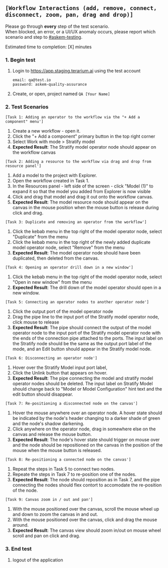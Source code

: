 ## `[Workflow Interactions (add, remove, connect, disconnect, zoom, pan, drag and drop)]`
Please go through __every__ step of the test scenario.\
When blocked, an error, or a UI/UX anomaly occurs, please report which scenario and step to [\#askem-testing](https://unchartedsoftware.slack.com/archives/C06FGLXB2CE).

Estimated time to completion: [X] minutes

### 1. Begin test 
1. Login to https://app.staging.terarium.ai using the test account
    ```
    email: qa@test.io
    password: askem-quality-assurance
    ```
2. Create, or open, project named `QA [Your Name]`

### 2. Test Scenarios

`[Task 1: Adding an operator to the workflow via the "+ Add a component" menu']`
1. Create a new workflow - open it.
2. Click the "+ Add a component" primary button in the top right corner
3. Select Work with mode > Stratify model
4. __Expected Result__: The Stratify model operator node should appear on the workflow canvas

`[Task 2: Adding a resource to the workflow via drag and drop from resource panel']`
1. Add a model to the project with Explorer.
2. Open the workflow created in Task 1.
3. In the Resources panel - left side of the screen - click "Model (1)" to expand it so that the model you added from Explorer is now visible
3. Click and drag that model and drag it out onto the workflow canvas.
4. __Expected Result__: The model resource node should appear on the canvas in the mouse position when the mouse button is release during click and drag.

`[Task 3: Duplicate and removing an operator from the workflow']`
1. Click the kebab menu in the top right of the model operator node, select "Duplicate" from the menu
2. Click the kebab menu in the top right of the newly added duplicate model operator node, select "Remove" from the menu
3. __Expected Result__: The model operator node should have been duplicated, then deleted from the canvas.

`[Task 4: Opening an operator drill down in a new window']`
1. Click the kebab menu in the top right of the model operator node, select "Open in new window" from the menu
2. __Expected Result__: The drill down of the model operator should open in a new window.

`[Task 5: Connecting an operator nodes to another operator node']`
1. Click the output port of the model operator node
2. Drag the pipe line to the input port of the Stratify model operator node, click mouse to release
3. __Expected Result__: The pipe should connect the output of the model operator node to the input port of the Stratify model operator node with the ends of the connection pipe attached to the ports. The input label on the Stratify node should be the same as the output port label of the mode, and an Edit button should appear in the Stratify model node.

`[Task 6: Disconnecting an operator node']`
1. Hover over the Stratify Model input port label, 
2. Click the Unlink button that appears on hover.
3. __Expected Result__: The pipe connecting the model and stratify model operator nodes should be deleted. The input label on Stratify Model should change back to "Model or Model Configuration" hint text and the edit button should disappear.

`[Task 7: Re-positioning a disconnected node on the canvas']`
1. Hover the mouse anywhere over an operator node. A hover state should be indicated by the node's header changing to a darker shade of green and the node's shadow darkening.
2. Click anywhere on the operator node, drag in somewhere else on the canvas and release the mouse button.
3. __Expected Result__: The node's hover state should trigger on mouse over and the node should be repositioned on the canvas in the position of the mouse when the mouse button is released.

`[Task 8: Re-positioning a connected node on the canvas']`
1. Repeat the steps in Task 5 to connect two nodes.
2. Repeate the steps in Task 7 to re-position one of the nodes.
3. __Expected Result__: The node should reposition as in Task 7, and the pipe connecting the nodes should flex contort to accomodate the re-position of the node.

`[Task 9: Canvas zoom in / out and pan']`
1. With the mouse positioned over the canvas, scroll the mouse wheel up and down to zoom the canvas in and out.
2. With the mouse positioned over the canvas, click and drag the mouse around.
3. __Expected Result__: The canvas view should zoom in/out on mouse wheel scroll and pan on click and drag.

### 3. End test
1. logout of the application 
